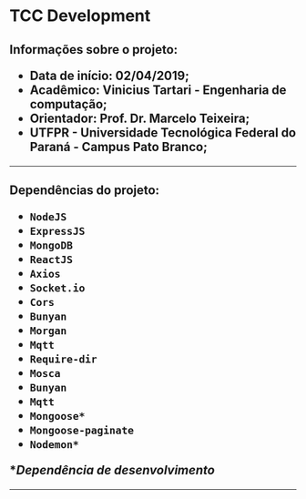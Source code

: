 <h1>TCC Development

<h2>Informações sobre o projeto:

- Data de início: 02/04/2019;
- Acadêmico: Vinicius Tartari - Engenharia de computação;
- Orientador: Prof. Dr. Marcelo Teixeira;
- UTFPR - Universidade Tecnológica Federal do Paraná - Campus Pato Branco;

---

<h2>Dependências do projeto:

- `NodeJS`
- `ExpressJS`
- `MongoDB`
- `ReactJS`
- `Axios`
- `Socket.io`
- `Cors`
- `Bunyan`
- `Morgan`
- `Mqtt`
- `Require-dir`
- `Mosca`
- `Bunyan`
- `Mqtt`
- `Mongoose*`
- `Mongoose-paginate`
- `Nodemon*`

\*_Dependência de desenvolvimento_

---

